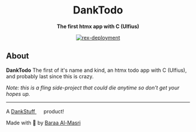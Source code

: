 <div align="center">
  <!-- <a href="https://dankmuzikk.com" target="_blank"><img src="https://dankmuzikk.com/static/android-chrome-512x512.png" width="150" /></a> -->

  <h1>DankTodo</h1>
  <p>
    <strong>The first htmx app with C (Ulfius)</strong>
  </p>
  <p>
    <a href="https://github.com/mbaraa/danktodo/actions/workflows/rex-deploy.yml"><img alt="rex-deployment" src="https://github.com/mbaraa/danktodo/actions/workflows/rex-deploy.yml/badge.svg"/></a>
  </p>
</div>

## About

**DankTodo** The first of it's name and kind, an htmx todo app with C (Ulfius), and probably last since this is crazy.

_Note: this is a fling side-project that could die anytime so don't get your hopes up._

---

A [DankStuff <img height="16" width="16" src="https://dankstuff.net/assets/favicon.ico" />](https://dankstuff.net) product!

Made with 🧉 by [Baraa Al-Masri](https://mbaraa.com)
